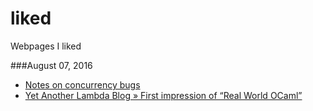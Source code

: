 # liked

Webpages I liked

###August 07, 2016
- [Notes on concurrency bugs](http://danluu.com/concurrency-bugs/) 
- [Yet Another Lambda Blog » First impression of “Real World OCaml”](http://lambda.jstolarek.com/2016/08/first-impression-of-real-world-ocaml/) 

